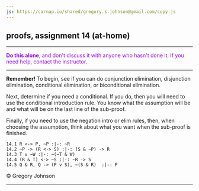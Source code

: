 ```yaml
---
js: https://carnap.io/shared/gregory.s.johnson@gmail.com/copy.js
--- 
```


## proofs, assignment 14 (at-home)

---

<font color="#9900FF">**Do this alone**, and don't discuss it with anyone who hasn't done it. If you need help, contact the instructor.</font>

---

**Remember!** To begin, see if you can do conjunction elimination, disjunction elimination, conditional elimination, or biconditional elimination. 

Next, determine if you need a conditional. If you  do, then you will need to use the conditional introduction rule. You know what the assumption will be and what will be on the last line of the sub-proof. 

Finally, if you need to use the negation intro or elim rules, then, when choosing the assumption, think about what you want when the sub-proof is finished. 

~~~{.ProofChecker .JohnsonSL options="fonts tabindent render" guides="fitch" points="20" late-credit="15"}
14.1 R <-> P, ~P :|-: ~R
14.2 ~P -> (R <-> S) :|-: (S & ~P) -> R
14.3 T v ~W :|-: ~(~T & W)
14.4 (R & T) <-> ~S :|-: ~R -> S
14.5 Q & R, Q -> (P v S), ~(S & R)  :|-: P
~~~

<p>&copy; <script>document.write(new Date().getFullYear())</script> Gregory Johnson</p>
 
---